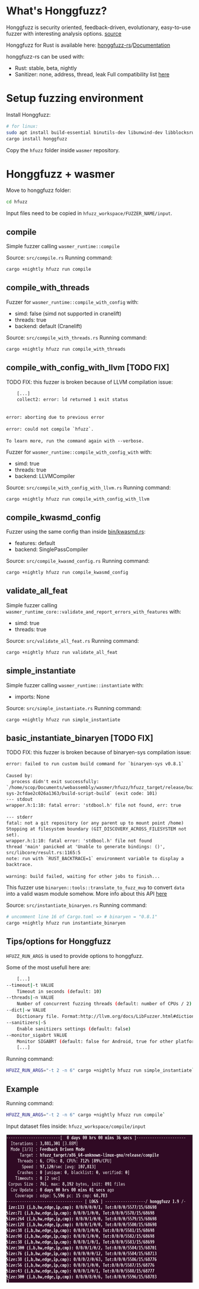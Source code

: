 # What's Honggfuzz?

Honggfuzz is security oriented, feedback-driven, evolutionary, easy-to-use fuzzer with interesting analysis options. [source](https://github.com/google/honggfuzz)

Honggfuzz for Rust is available here: [honggfuzz-rs](https://github.com/rust-fuzz/honggfuzz-rs)/[Documentation](https://docs.rs/honggfuzz/0.5.45/honggfuzz/)

honggfuzz-rs can be used with:
* Rust: stable, beta, nightly
* Sanitizer: none, address, thread, leak
Full compatibility list [here](https://github.com/rust-fuzz/honggfuzz-rs#compatibility)

# Setup fuzzing environment

Install Honggfuzz:
``` sh
# for linux: 
sudo apt install build-essential binutils-dev libunwind-dev libblocksruntime-dev
cargo install honggfuzz
```

Copy the `hfuzz` folder inside `wasmer` repository.

# Honggfuzz + wasmer

Move to honggfuzz folder:
``` sh
cd hfuzz
```
Input files need to be copied in `hfuzz_workspace/FUZZER_NAME/input`.

## compile

Simple fuzzer calling `wasmer_runtime::compile`

Source: `src/compile.rs`
Running command:
``` sh
cargo +nightly hfuzz run compile
```

## compile_with_threads

Fuzzer for `wasmer_runtime::compile_with_config` with:
* simd: false (simd not supported in cranelift)
* threads: true
* backend: default (Cranelift)

Source: `src/compile_with_threads.rs`
Running command:
``` sh
cargo +nightly hfuzz run compile_with_threads
```

## compile_with_config_with_llvm [TODO FIX]

TODO FIX: this fuzzer is broken because of LLVM compilation issue:
```
	[...]
	collect2: error: ld returned 1 exit status
          

error: aborting due to previous error

error: could not compile `hfuzz`.

To learn more, run the command again with --verbose.
```

Fuzzer for `wasmer_runtime::compile_with_config_with` with:
* simd: true
* threads: true
* backend: LLVMCompiler

Source: `src/compile_with_config_with_llvm.rs`
Running command:
``` sh
cargo +nightly hfuzz run compile_with_config_with_llvm
```

## compile_kwasmd_config

Fuzzer using the same config than inside [bin/kwasmd.rs](https://github.com/wasmerio/wasmer/blob/b9a99492813f2849a751db84faeac28cb8406346/src/bin/kwasmd.rs#L58-L68):
* features: default
* backend: SinglePassCompiler

Source: `src/compile_kwasmd_config.rs`
Running command:
``` sh
cargo +nightly hfuzz run compile_kwasmd_config
```

## validate_all_feat

Simple fuzzer calling `wasmer_runtime_core::validate_and_report_errors_with_features` with:
* simd: true
* threads: true

Source: `src/validate_all_feat.rs`
Running command:
``` sh
cargo +nightly hfuzz run validate_all_feat
```

## simple_instantiate

Simple fuzzer calling `wasmer_runtime::instantiate` with:
* imports: None

Source: `src/simple_instantiate.rs`
Running command:
``` sh
cargo +nightly hfuzz run simple_instantiate
```

## basic_instantiate_binaryen [TODO FIX]

TODO FIX: this fuzzer is broken because of binaryen-sys compilation issue:
```
error: failed to run custom build command for `binaryen-sys v0.8.1`

Caused by:
  process didn't exit successfully: `/home/scop/Documents/webassembly/wasmer/hfuzz/hfuzz_target/release/build/binaryen-sys-2cfdae2c026a1363/build-script-build` (exit code: 101)
--- stdout
wrapper.h:1:10: fatal error: 'stdbool.h' file not found, err: true

--- stderr
fatal: not a git repository (or any parent up to mount point /home)
Stopping at filesystem boundary (GIT_DISCOVERY_ACROSS_FILESYSTEM not set).
wrapper.h:1:10: fatal error: 'stdbool.h' file not found
thread 'main' panicked at 'Unable to generate bindings: ()', src/libcore/result.rs:1165:5
note: run with `RUST_BACKTRACE=1` environment variable to display a backtrace.

warning: build failed, waiting for other jobs to finish...
```

This fuzzer use `binaryen::tools::translate_to_fuzz_mvp` to convert `data` into a valid wasm module somehow.
More info about this API [here](https://github.com/WebAssembly/binaryen/wiki/Fuzzing#fuzzing)


Source: `src/instantiate_binaryen.rs`
Running command:
``` sh
# uncomment line 16 of Cargo.toml => # binaryen = "0.8.1"
cargo +nightly hfuzz run instantiate_binaryen
```

## Tips/options for Honggfuzz

`HFUZZ_RUN_ARGS` is used to provide options to honggfuzz.

Some of the most usefull here are:
``` sh
	[...]
--timeout|-t VALUE
	Timeout in seconds (default: 10)
--threads|-n VALUE
	Number of concurrent fuzzing threads (default: number of CPUs / 2)
--dict|-w VALUE
	Dictionary file. Format:http://llvm.org/docs/LibFuzzer.html#dictionaries
--sanitizers|-S 
	Enable sanitizers settings (default: false)
--monitor_sigabrt VALUE
	Monitor SIGABRT (default: false for Android, true for other platforms)
	[...]
```

Running command:
``` sh
HFUZZ_RUN_ARGS="-t 2 -n 6" cargo +nightly hfuzz run simple_instantiate`
```
## Example

Running command:
``` sh
HFUZZ_RUN_ARGS="-t 2 -n 6" cargo +nightly hfuzz run compile`
```
Input dataset files inside: `hfuzz_workspace/compile/input`

<p align="center">
	<img src="/images/honggfuzz_interface_compile.png" height="400px"/>
</p>